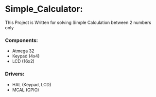 # Simple_Calculator:
This Project is Written for solving Simple Calculation between 2 numbers only

### Components:
- Atmega 32
- Keypad (4x4)
- LCD (16x2)


### Drivers:
- HAL (Keypad, LCD) 
- MCAL (GPIO)

